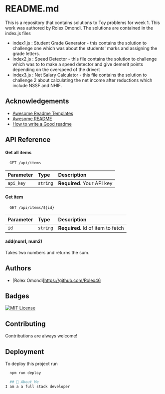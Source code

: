 # README.md

This is a repository that contains solutions to Toy problems for week 1. This work was authored by Rolex Omondi. The solutions are contained in the index.js files

* index1.js : Student Grade Generator - this contains the solution to challenge one which was about the students' marks and assigning the grade letters.
* index2.js : Speed Detector - this file contains the solution to challenge  which was to to make a speed detector and give demerit points depending on the overspeed of the drivert
* index3.js : Net Salary Calculator - this file contains the solution to challenge 2 about calculating the net income after reductions which include NSSF and NHIF.

## Acknowledgements

 - [Awesome Readme Templates](https://awesomeopensource.com/project/elangosundar/awesome-README-templates)
 - [Awesome README](https://github.com/matiassingers/awesome-readme)
 - [How to write a Good readme](https://bulldogjob.com/news/449-how-to-write-a-good-readme-for-your-github-project)

 ## API Reference

#### Get all items

```http
  GET /api/items
```

| Parameter | Type     | Description                |
| :-------- | :------- | :------------------------- |
| `api_key` | `string` | **Required**. Your API key |

#### Get item

```http
  GET /api/items/${id}
```

| Parameter | Type     | Description                       |
| :-------- | :------- | :-------------------------------- |
| `id`      | `string` | **Required**. Id of item to fetch |

#### add(num1, num2)

Takes two numbers and returns the sum.

## Authors

- [Rolex Omondi]https://github.com/Rolex46

## Badges
[![MIT License](https://img.shields.io/badge/License-MIT-green.svg)](https://choosealicense.com/licenses/mit/)

## Contributing

Contributions are always welcome!
## Deployment

To deploy this project run

```bash
  npm run deploy

  ## 🚀 About Me
I am a a full stack developer
